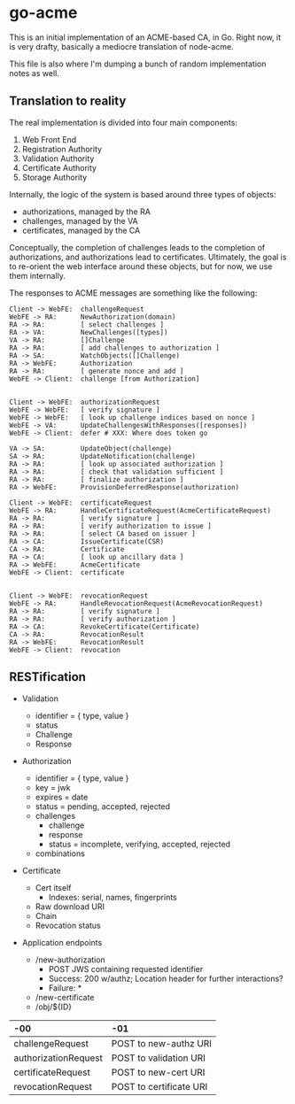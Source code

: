 go-acme
=======

This is an initial implementation of an ACME-based CA, in Go.  Right now, it is very drafty, basically a mediocre translation of node-acme.

This file is also where I'm dumping a bunch of random implementation notes as well.


Translation to reality
----------------------

The real implementation is divided into four main components:

1. Web Front End
2. Registration Authority
3. Validation Authority
4. Certificate Authority
5. Storage Authority

Internally, the logic of the system is based around three types of objects:

* authorizations, managed by the RA
* challenges, managed by the VA
* certificates, managed by the CA

Conceptually, the completion of challenges leads to the completion of authorizations, and authorizations lead to certificates.  Ultimately, the goal is to re-orient the web interface around these objects, but for now, we use them internally.

The responses to ACME messages are something like the following:

```
Client -> WebFE:  challengeRequest
WebFE -> RA:      NewAuthorization(domain)
RA -> RA:         [ select challenges ]
RA -> VA:         NewChallenges([types])
VA -> RA:         []Challenge
RA -> RA:         [ add challenges to authorization ]
RA -> SA:         WatchObjects([]Challenge)
RA -> WebFE:      Authorization
RA -> RA:         [ generate nonce and add ]
WebFE -> Client:  challenge [from Authorization]


Client -> WebFE:  authorizationRequest
WebFE -> WebFE:   [ verify signature ]
WebFE -> WebFE:   [ look up challenge indices based on nonce ]
WebFE -> VA:      UpdateChallengesWithResponses([responses])
WebFE -> Client:  defer # XXX: Where does token go

VA -> SA:         UpdateObject(challenge)
SA -> RA:         UpdateNotification(challenge)
RA -> RA:         [ look up associated authorization ]
RA -> RA:         [ check that validation sufficient ]
RA -> RA:         [ finalize authorization ]
RA -> WebFE:      ProvisionDeferredResponse(authorization)

Client -> WebFE:  certificateRequest
WebFE -> RA:      HandleCertificateRequest(AcmeCertificateRequest)
RA -> RA:         [ verify signature ]
RA -> RA:         [ verify authorization to issue ]
RA -> RA:         [ select CA based on issuer ]
RA -> CA:         IssueCertificate(CSR)
CA -> RA:         Certificate
RA -> CA:         [ look up ancillary data ]
RA -> WebFE:      AcmeCertificate
WebFE -> Client:  certificate


Client -> WebFE:  revocationRequest
WebFE -> RA:      HandleRevocationRequest(AcmeRevocationRequest)
RA -> RA:         [ verify signature ]
RA -> RA:         [ verify authorization ]
RA -> CA:         RevokeCertificate(Certificate)
CA -> RA:         RevocationResult
RA -> WebFE:      RevocationResult
WebFE -> Client:  revocation
```



RESTification
-------------

* Validation
  * identifier = { type, value }
  * status
  * Challenge
  * Response
* Authorization
  * identifier = { type, value }
  * key = jwk
  * expires = date
  * status = pending, accepted, rejected
  * challenges
    * challenge
    * response
    * status = incomplete, verifying, accepted, rejected
  * combinations
* Certificate
  * Cert itself
    * Indexes: serial, names, fingerprints
  * Raw download URI
  * Chain
  * Revocation status

* Application endpoints
  * /new-authorization
    * POST JWS containing requested identifier
    * Success: 200 w/authz; Location header for further interactions?
    * Failure: *
  * /new-certificate
  * /obj/${ID}


| -00                   | -01
|:----------------------|:----------------------------
| challengeRequest      | POST to new-authz URI
| authorizationRequest  | POST to validation URI
| certificateRequest    | POST to new-cert URI
| revocationRequest     | POST to certificate URI
